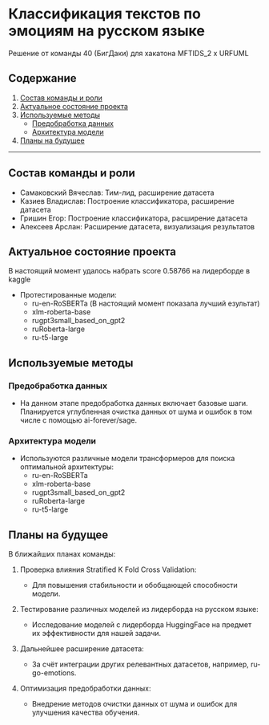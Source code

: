 # Классификация текстов по эмоциям на русском языке

Решение от команды 40 (БигДаки) для хакатона MFTIDS_2 x URFUML

## Содержание

1. [Состав команды и роли](#состав-команды-и-роли)
2. [Актуальное состояние проекта](#актуальное-состояние-проекта)
3. [Используемые методы](#используемые-методы)
    * [Предобработка данных](#предобработка-данных)
    * [Архитектура модели](#архитектура-модели)
4. [Планы на будущее](#планы-на-будущее)

---

## Состав команды и роли

- Самаковский Вячеслав: Тим-лид, расширение датасета
- Казиев Владислав: Построение классификатора, расширение датасета
- Гришин Егор: Построение классификатора, расширение датасета
- Алексеев Арслан: Расширение датасета, визуализация результатов

## Актуальное состояние проекта
В настоящий момент удалось набрать score 0.58766 на лидерборде в kaggle

- Протестированные модели:
  - ru-en-RoSBERTa (В настоящий момент показала лучший езультат)
  - xlm-roberta-base
  - rugpt3small_based_on_gpt2
  - ruRoberta-large
  - ru-t5-large

## Используемые методы

### Предобработка данных

- На данном этапе предобработка данных включает базовые шаги. Планируется углубленная очистка данных от шума и ошибок в том числе с помощью ai-forever/sage.

### Архитектура модели

- Используются различные модели трансформеров для поиска оптимальной архитектуры:
  - ru-en-RoSBERTa
  - xlm-roberta-base
  - rugpt3small_based_on_gpt2
  - ruRoberta-large
  - ru-t5-large

## Планы на будущее

В ближайших планах команды:

1. Проверка влияния Stratified K Fold Cross Validation:
   - Для повышения стабильности и обобщающей способности модели.

2. Тестирование различных моделей из лидерборда на русском языке:
   - Исследование моделей с лидерборда HuggingFace на предмет их эффективности для нашей задачи.

3. Дальнейшее расширение датасета:
   - За счёт интеграции других релевантных датасетов, например, ru-go-emotions.

4. Оптимизация предобработки данных:
   - Внедрение методов очистки данных от шума и ошибок для улучшения качества обучения.

